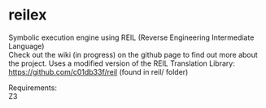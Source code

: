 # reilex
Symbolic execution engine using REIL (Reverse Engineering Intermediate Language)  
Check out the wiki (in progress) on the github page to find out more about the project.
Uses a modified version of the REIL Translation Library:  https://github.com/c01db33f/reil (found in reil/ folder)   

Requirements:   
Z3  
